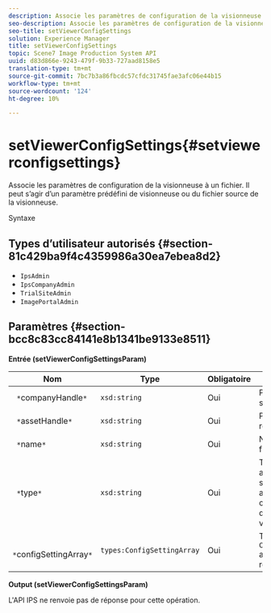 ```yaml
---
description: Associe les paramètres de configuration de la visionneuse à un fichier. Il peut s’agir d’un paramètre prédéfini de visionneuse ou du fichier source de la visionneuse.
seo-description: Associe les paramètres de configuration de la visionneuse à un fichier. Il peut s’agir d’un paramètre prédéfini de visionneuse ou du fichier source de la visionneuse.
seo-title: setViewerConfigSettings
solution: Experience Manager
title: setViewerConfigSettings
topic: Scene7 Image Production System API
uuid: d83d866e-9243-479f-9b33-727aad8158e5
translation-type: tm+mt
source-git-commit: 7bc7b3a86fbcdc57cfdc31745fae3afc06e44b15
workflow-type: tm+mt
source-wordcount: '124'
ht-degree: 10%

---
```



# setViewerConfigSettings{#setviewerconfigsettings}

Associe les paramètres de configuration de la visionneuse à un fichier. Il peut s’agir d’un paramètre prédéfini de visionneuse ou du fichier source de la visionneuse.

Syntaxe

## Types d’utilisateur autorisés {#section-81c429ba9f4c4359986a30ea7ebea8d2}

* `IpsAdmin`
* `IpsCompanyAdmin`
* `TrialSiteAdmin`
* `ImagePortalAdmin`

## Paramètres {#section-bcc8c83cc84141e8b1341be9133e8511}

**Entrée (setViewerConfigSettingsParam)**

| Nom | Type | Obligatoire | Description |
|---|---|---|---|
| ` *`companyHandle`*` | `xsd:string` | Oui | Pose la société. |
| ` *`assetHandle`*` | `xsd:string` | Oui | Poignée de ressource. |
| ` *`name`*` | `xsd:string` | Oui | Nom du fichier. |
| ` *`type`*` | `xsd:string` | Oui | Type de fichier auquel vous souhaitez appliquer la configuration de la visionneuse. |
| ` *`configSettingArray`*` | `types:ConfigSettingArray` | Oui | Tableau de `ConfigSettings` appliqué à la ressource. |

**Output (setViewerConfigSettingsParam)**

L&#39;API IPS ne renvoie pas de réponse pour cette opération.
